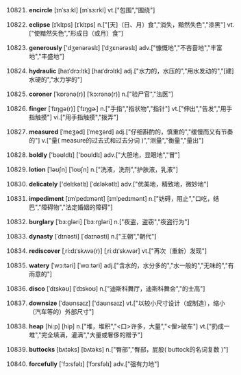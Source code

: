 10821. **encircle**
[ɪnˈsɜ:kl]  [ɪnˈsɜ:rkl]
vt.["包围","围绕"]  

10822. **eclipse**
[ɪˈklɪps]  [ɪˈklɪps]
n.["[天]（日、月）食","消失，黯然失色","漆黑"]  vt.["使黯然失色","形成日（或月）食"]  

10823. **generously**
['dʒenərəslɪ]  [ˈdʒɛnərəslɪ]
adv.["慷慨地","不吝啬地","丰富地","丰盛地"]  

10824. **hydraulic**
[haɪˈdrɔ:lɪk]  [haɪˈdrɔlɪk]
adj.["水力的，水压的","用水发动的","[建]水硬的","水力学的"]  

10825. **coroner**
[ˈkɒrənə(r)]  [ˈkɔ:rənə(r)]
n.["验尸官","法医"]  

10826. **finger**
[ˈfɪŋgə(r)]  [ˈfɪŋɡɚ]
n.["手指","指状物","指针"]  vt.["伸出","告发","用手指触摸"]  vi.["用手指触摸","拨弄"]  

10827. **measured**
[ˈmeʒəd]  [ˈmeʒərd]
adj.["仔细斟酌的，慎重的","缓慢而又有节奏的"]  v.["量( measure的过去式和过去分词 )","测量","衡量","量出"]  

10828. **boldly**
['bəʊldlɪ]  ['boʊldlɪ]
adv.["大胆地，显眼地","冒"]  

10829. **lotion**
[ˈləʊʃn]  [ˈloʊʃn]
n.["洗液，洗剂","护肤液，乳液"]  

10830. **delicately**
['delɪkətlɪ]  [ˈdɛləkətlɪ]
adv.["优美地，精致地，微妙地"]  

10831. **impediment**
[ɪmˈpedɪmənt]  [ɪmˈpedɪmənt]
n.["妨碍，阻止","口吃，结巴","障碍物","法定婚姻的障碍"]  

10832. **burglary**
[ˈbɜ:gləri]  [ˈbɜ:rgləri]
n.["夜盗，盗窃","夜盗行为"]  

10833. **dynasty**
[ˈdɪnəsti]  [ˈdaɪnəsti]
n.["王朝","朝代"]  

10834. **rediscover**
[ˌri:dɪˈskʌvə(r)]  [ˌriːdɪˈskʌvər]
vt.["再次（重新）发现"]  

10835. **watery**
[ˈwɔ:təri]  [ˈwɑ:təri]
adj.["含水的，水分多的","水一般的","无味的","有雨意的"]  

10836. **disco**
[ˈdɪskəʊ]  [ˈdɪskoʊ]
n.["迪斯科舞厅，迪斯科舞会","的士高"]  

10837. **downsize**
[ˈdaʊnsaɪz]  ['daʊnsaɪz]
vt.["以较小尺寸设计（或制造），缩小（汽车等的）外部尺寸"]  

10838. **heap**
[hi:p]  [hip]
n.["堆，堆积","<口>许多，大量","<俚>破车"]  vt.["扔成一堆","完全填满，灌满","大量或奢侈的赠予"]  

10839. **buttocks**
[bʌtəks]  [bʌtəks]
n.["臀部","臀部，屁股( buttock的名词复数 )"]  

10840. **forcefully**
['fɔ:sfəlɪ]  [ˈfɔrsfəlɪ]
adv.["强有力地"]  


